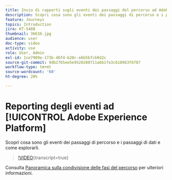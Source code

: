```yaml
---
title: Invio di rapporti sugli eventi dei passaggi del percorso ad Adobe Experience Platform
description: Scopri cosa sono gli eventi dei passaggi di percorso e i passaggi di dati e come esplorarli.
feature: Journeys
topics: Introduction
jira: KT-5488
thumbnail: 36636.jpg
audience: user
doc-type: video
activity: use
role: User, Admin
exl-id: 1ce7909e-173b-46f4-b20c-e6b5bfcb9d2c
source-git-commit: 9db2765ee5e9520280711a6b1fe3c618963f6f87
workflow-type: tm+mt
source-wordcount: '60'
ht-degree: 20%

---
```


# Reporting degli eventi ad [!UICONTROL Adobe Experience Platform]

Scopri cosa sono gli eventi dei passaggi di percorso e i passaggi di dati e come esplorarli.

>[!VIDEO](https://video.tv.adobe.com/v/36636?learn=on){transcript=true}

Consulta [Panoramica sulla condivisione delle fasi del percorso](https://experienceleague.adobe.com/docs/journeys/using/building-journeys/sharing-journey-steps/sharing-overview.html?lang=en) per ulteriori informazioni.
